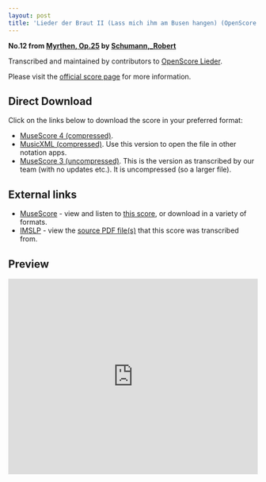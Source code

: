 ```yaml
---
layout: post
title: 'Lieder der Braut II (Lass mich ihm am Busen hangen) (OpenScore Lieder Corpus)'
---
```


__No.12 from [Myrthen, Op.25](https://fourscoreandmore.org/openscore/lieder/Schumann,_Robert/Myrthen,_Op.25/) by [Schumann,_Robert](https://fourscoreandmore.org/openscore/lieder/Schumann,_Robert)__

Transcribed and maintained by contributors to [OpenScore Lieder].

Please visit the [official score page] for more information.

[official score page]: https://musescore.com/openscore-lieder-corpus/scores/6915753
[OpenScore Lieder]: https://musescore.com/openscore-lieder-corpus

## Direct Download

Click on the links below to download the score in your preferred format:
- [MuseScore 4 (compressed)](https://fourscoreandmore.org/openscore/lieder/Schumann,_Robert/Myrthen,_Op.25/12_Lieder_der_Braut_II_%28Lass_mich_ihm_am_Busen_hangen%29.mscz).
- [MusicXML (compressed)](https://fourscoreandmore.org/openscore/lieder/Schumann,_Robert/Myrthen,_Op.25/12_Lieder_der_Braut_II_%28Lass_mich_ihm_am_Busen_hangen%29.mxl). Use this version to open the file in other notation apps.
- [MuseScore 3 (uncompressed)](https://raw.githubusercontent.com/OpenScore/Lieder/refs/heads/main/scores/Schumann,_Robert/Myrthen,_Op.25/12_Lieder_der_Braut_II_%28Lass_mich_ihm_am_Busen_hangen%29/lc6915753.mscx). This is the version as transcribed by our team (with no updates etc.). It is uncompressed (so a larger file).

## External links

- [MuseScore] - view and listen to [this score][MuseScore], or download in a variety of formats.
- [IMSLP] - view the [source PDF file(s)][IMSLP] that this score was transcribed from.

[MuseScore]: https://musescore.com/score/6915753
[IMSLP]: https://imslp.org/wiki/Special:ReverseLookup/270905

## Preview

<iframe width="100%" height="394" src="https://musescore.com/openscore-lieder-corpus/scores/6915753/embed" frameborder="0" allowfullscreen allow="autoplay; fullscreen"></iframe>
